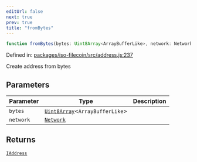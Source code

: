 ```yaml
---
editUrl: false
next: true
prev: true
title: "fromBytes"
---
```


```ts
function fromBytes(bytes: Uint8Array<ArrayBufferLike>, network: Network): IAddress
```

Defined in: [packages/iso-filecoin/src/address.js:237](https://github.com/hugomrdias/filecoin/blob/main/packages/iso-filecoin/src/address.js#L237)

Create address from bytes

## Parameters

| Parameter | Type | Description |
| ------ | ------ | ------ |
| `bytes` | [`Uint8Array`](https://developer.mozilla.org/docs/Web/JavaScript/Reference/Global_Objects/Uint8Array)\<`ArrayBufferLike`\> |  |
| `network` | [`Network`](/api/adapters/filsnap/type-aliases/network/) |  |

## Returns

[`IAddress`](/api/address/interfaces/iaddress/)
